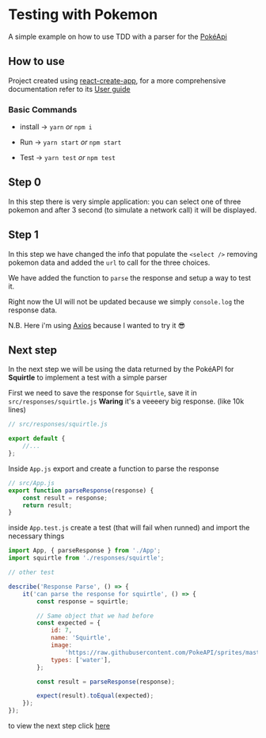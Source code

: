 # Testing with Pokemon

A simple example on how to use TDD with a parser for the [PokéApi](https://pokeapi.co/)

## How to use

Project created using [react-create-app](https://github.com/facebook/create-react-app), for a more comprehensive documentation refer to its [User guide](https://github.com/facebook/create-react-app/blob/master/packages/react-scripts/template/README.md)

### Basic Commands

* install -> `yarn` _or_ `npm i`

* Run -> `yarn start` _or_ `npm start`

* Test -> `yarn test` _or_ `npm test`

## Step 0

In this step there is very simple application: you can select one of three pokemon and after 3 second (to simulate a network call) it will be displayed.

## Step 1

In this step we have changed the info that populate the `<select />` removing pokemon data and added the `url` to call for the three choices.

We have added the function to `parse` the response and setup a way to test it.

Right now the UI will not be updated because we simply `console.log` the response data.

N.B. Here i'm using [Axios](https://github.com/axios/axios) because I wanted to try it :sunglasses:

## Next step

In the next step we will be using the data returned by the PokéAPI for **Squirtle** to implement a test with a simple parser

First we need to save the response for `Squirtle`, save it in `src/responses/squirtle.js` **Waring** it's a veeeery big response. (like 10k lines)

```javascript
// src/responses/squirtle.js

export default {
    //...
};
```

Inside `App.js` export and create a function to parse the response

```javascript
// src/App.js
export function parseResponse(response) {
    const result = response;
    return result;
}
```

inside `App.test.js` create a test (that will fail when runned) and import the necessary things

```javascript
import App, { parseResponse } from './App';
import squirtle from './responses/squirtle';

// other test

describe('Response Parse', () => {
    it('can parse the response for squirtle', () => {
        const response = squirtle;

        // Same object that we had before
        const expected = {
            id: 7,
            name: 'Squirtle',
            image:
                'https://raw.githubusercontent.com/PokeAPI/sprites/master/sprites/pokemon/7.png',
            types: ['water'],
        };

        const result = parseResponse(response);

        expect(result).toEqual(expected);
    });
});
```

to view the next step click [here](https://github.com/zanza00/testing-with-pokemon/tree/2_testing_squirtle)
